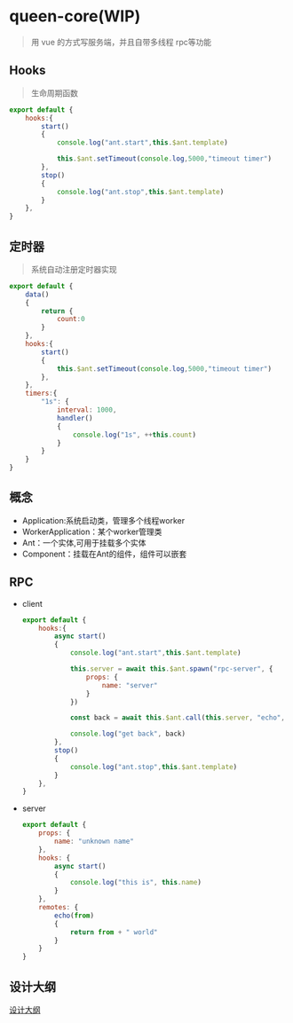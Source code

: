 # queen-core(WIP)

> 用 vue 的方式写服务端，并且自带多线程 rpc等功能

## Hooks

> 生命周期函数

```javascript
export default {
    hooks:{
        start()
        {
            console.log("ant.start",this.$ant.template)

            this.$ant.setTimeout(console.log,5000,"timeout timer")
        },
        stop()
        {
            console.log("ant.stop",this.$ant.template)
        }
    },
}
```

## 定时器

> 系统自动注册定时器实现

```javascript
export default {
    data()
    {
        return {
            count:0
        }
    },
    hooks:{
        start()
        {
            this.$ant.setTimeout(console.log,5000,"timeout timer")
        },
    },
    timers:{
        "1s": {
            interval: 1000,
            handler()
            {
                console.log("1s", ++this.count)
            }
        }
    }
}
```

## 概念

+ Application:系统启动类，管理多个线程worker
+ WorkerApplication：某个worker管理类
+ Ant：一个实体,可用于挂载多个实体
+ Component：挂载在Ant的组件，组件可以嵌套

## RPC

+ client
  ```javascript
  export default {
      hooks:{
          async start()
          {
              console.log("ant.start",this.$ant.template)

              this.server = await this.$ant.spawn("rpc-server", {
                  props: {
                      name: "server"
                  }
              })

              const back = await this.$ant.call(this.server, "echo", "hello")

              console.log("get back", back)
          },
          stop()
          {
              console.log("ant.stop",this.$ant.template)
          }
      },
  }
  ```
+ server
  ```javascript
  export default {
      props: {
          name: "unknown name"
      },
      hooks: {
          async start()
          {
              console.log("this is", this.name)
          }
      },
      remotes: {
          echo(from)
          {
              return from + " world"
          }
      }
  }
  ```

## 设计大纲

[设计大纲](设计大纲.md)
